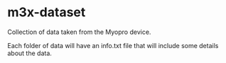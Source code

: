 # m3x-dataset
Collection of data taken from the Myopro device. 

Each folder of data will have an info.txt file that will include some details about the data.
